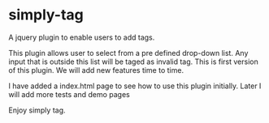 # simply-tag
A jquery plugin to enable users to add tags.

This plugin allows user to select from a pre defined drop-down list. Any input that is outside this list will be taged as invalid tag.
This is first version of this plugin. We will add new features time to time.


I have added a index.html page to see how to use this plugin initially. Later I will add more tests and demo pages

Enjoy simply tag.

